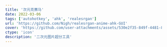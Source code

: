```yaml
---
title: '次元克赛马'
date: 2022-03-06
tags: ['autohotkey', 'ahk', 'realesrgan']
url: 'https://github.com/Nigh/realesrgan-anime-ahk-GUI'
cover: 'https://github.com/user-attachments/assets/530e2f35-849f-4481-83cf-07e5a021ed41'
ctype: 'icon'
description: '二次元图片超分工具'
---
```

